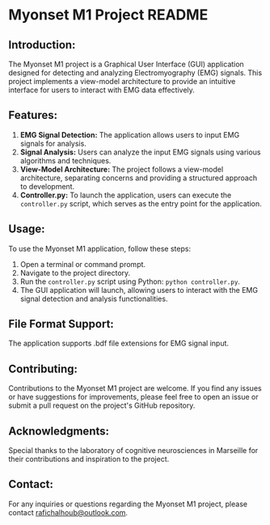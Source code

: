# Myonset M1 Project README

## Introduction:
The Myonset M1 project is a Graphical User Interface (GUI) application designed for detecting and analyzing Electromyography (EMG) signals. This project implements a view-model architecture to provide an intuitive interface for users to interact with EMG data effectively.

## Features:
1. **EMG Signal Detection:** The application allows users to input EMG signals for analysis.
2. **Signal Analysis:** Users can analyze the input EMG signals using various algorithms and techniques.
3. **View-Model Architecture:** The project follows a view-model architecture, separating concerns and providing a structured approach to development.
4. **Controller.py:** To launch the application, users can execute the `controller.py` script, which serves as the entry point for the application.

## Usage:
To use the Myonset M1 application, follow these steps:
1. Open a terminal or command prompt.
2. Navigate to the project directory.
3. Run the `controller.py` script using Python: `python controller.py`.
4. The GUI application will launch, allowing users to interact with the EMG signal detection and analysis functionalities.

## File Format Support:
The application supports .bdf file extensions for EMG signal input.

## Contributing:
Contributions to the Myonset M1 project are welcome. If you find any issues or have suggestions for improvements, please feel free to open an issue or submit a pull request on the project's GitHub repository.

## Acknowledgments:
Special thanks to the laboratory of cognitive neurosciences in Marseille for their contributions and inspiration to the project.

## Contact:
For any inquiries or questions regarding the Myonset M1 project, please contact rafichalhoub@outlook.com.
